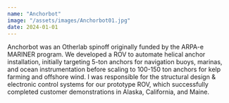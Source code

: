 ```yaml
---
name: "Anchorbot"
image: "/assets/images/Anchorbot01.jpg"
date: 2024-01-01
---
```

Anchorbot was an Otherlab spinoff originally funded by the ARPA-e MARINER program. We developed a ROV to automate helical anchor installation, initially targeting 5-ton anchors for navigation buoys, marinas, and ocean instrumentation before scaling to 100-150 ton anchors for kelp farming and offshore wind. I was responsible for the structural design & electronic control systems for our prototype ROV, which successfully completed customer demonstrations in Alaska, California, and Maine.